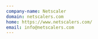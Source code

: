 ```yaml
---
company-name: Netscaler
domain: netscalers.com
home: https://www.netscalers.com/
email: info@netscalers.com
---
```




